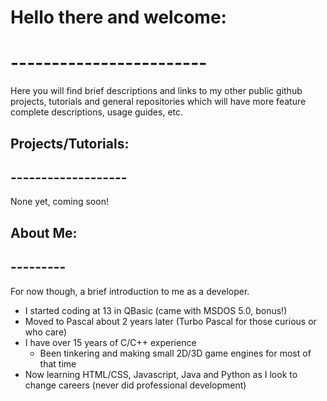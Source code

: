 # Hello there and welcome:
# ------------------------

Here you will find brief descriptions and links to my other public github projects, tutorials and general repositories which will have more feature complete descriptions, usage guides, etc.

## Projects/Tutorials:
## -------------------

None yet, coming soon!

## About Me:
## ---------

For now though, a brief introduction to me as a developer.

  - I started coding at 13 in QBasic (came with MSDOS 5.0, bonus!)
  - Moved to Pascal about 2 years later (Turbo Pascal for those curious or who care)
  - I have over 15 years of C/C++ experience
    - Been tinkering and making small 2D/3D game engines for most of that time
  - Now learning HTML/CSS, Javascript, Java and Python as I look to change careers (never did professional development)
